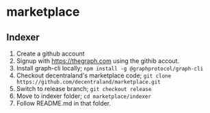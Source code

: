 # marketplace 

## Indexer
1. Create a github account
2. Signup with https://thegraph.com using the githib accout.
3. Install graph-cli locally; `npm install -g @graphprotocol/graph-cli`
4. Checkout decentraland's marketplace code; `git clone https://github.com/decentraland/marketplace.git`
5. Switch to release branch; `git checkout release`
6. Move to indexer folder; `cd marketplace/indexer`
7. Follow README.md in that folder.
